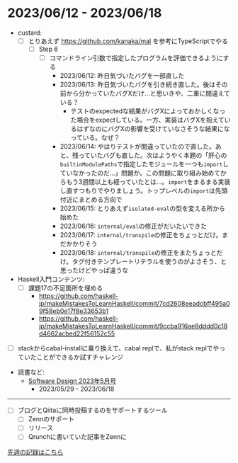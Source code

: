 # 2023/06/12 - 2023/06/18

- custard:
    - [ ] とりあえず <https://github.com/kanaka/mal> を参考にTypeScriptでやる
        - [ ] Step 6
            - [ ] コマンドライン引数で指定したプログラムを評価できるようにする
                - 2023/06/12: 昨日気づいたバグを一部直した
                - 2023/06/13: 昨日気づいたバグを引き続き直した。後はその前から分かっていたバグXだけ...と思いきや、二重に間違えている？
                    - テストのexpectedな結果がバグXによっておかしくなった場合をexpectしている。一方、実装はバグXを抱えているはずなのにバグXの影響を受けていなさそうな結果になっている。なぜ？
                - 2023/06/14: やはりテストが間違っていたので直した。あと、残っていたバグも直した。次はようやく本題の「肝心の`builtinModulePaths`で指定したモジュールを一つも`import`していなかったのだ...」問題か。この問題に取り組み始めてからもう3週間以上も経っていたとは...。`import`をまるまる実装し直すつもりでやりましょう。トップレベルの`import`は先頭付近にまとめる方向で
                - 2023/06/15: とりあえず`isolated-eval`の型を変える所から始めた
                - 2023/06/16: `internal/eval`の修正がだいたいできた
                - 2023/06/17: `internal/transpile`の修正をちょっとだけ。まだかかりそう
                - 2023/06/18: `internal/transpile`の修正をまたちょっとだけ。タグ付きテンプレートリテラルを使うのがよさそう、と思ったけどやっぱ違うな
- Haskell入門コンテンツ:
    - [ ] 課題17の不足箇所を埋める
        - <https://github.com/haskell-jp/makeMistakesToLearnHaskell/commit/7cd2608eeadcbff495a09f58eb0e17f8e33653b1>
        - <https://github.com/haskell-jp/makeMistakesToLearnHaskell/commit/9ccba916ae8dddd0c18d4662acbed22f56152c55>
- [ ] stackからcabal-installに乗り換えて、cabal replで、私がstack replでやっていたことができるか試すチャレンジ
- 読書など:
    - [Software Design 2023年5月号](https://gihyo.jp/magazine/SD/archive/2023/202305)
        - 2023/05/29 - 2023/06/18

------

- [ ] ブログとQiitaに同時投稿するのをサポートするツール
    - [ ] Zennのサポート
    - [ ] リリース
    - [ ] Qrunchに書いていた記事をZennに

[先週の記録はこちら](https://github.com/igrep/daily-commits/blob/9f86b6f1d20b08d7d3332a1ad3c9f146c43b471c/yesterday.md)
